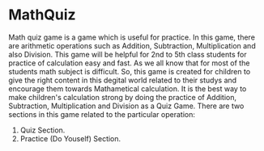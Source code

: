 # MathQuiz
Math quiz game is a game which is useful for practice. In this game, there are arithmetic operations such as Addition, Subtraction, Multiplication and also Division. This game will be helpful for 2nd to 5th class students for practice of calculation easy and fast.
As we all know that for most of the students math subject is difficult. So, this game is created for children to give the right content in this degital world related to their studys and encourage them towards Mathametical calculation. It is the best way to make children's calculation strong by doing the practice of Addition, Subtraction, Multiplication and Division as a Quiz Game.
There are two sections in this game related to the particular operation:
1. Quiz Section.
2. Practice (Do Youself) Section.
